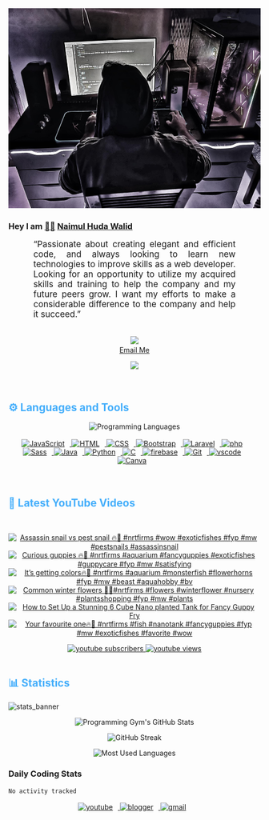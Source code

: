 <!-- ![github_cover_banner](https://www.digitalsolutionservices.com/img/services/web%20development.gif)-->

<div align="center" style="display:block;">
    <img height="400px" width="100%" alt="github cover banner" src="https://raw.githubusercontent.com/NaimulHudaWalid/NaimulHudaWalid/main/272276268_3114779035434264_920860974401480824_n.jpg"/> 
</div>

### Hey I am [👨🏻‍][facebook] [Naimul Huda Walid][youtube]



<p align:"center" style="text-align: justify; margin: 0 50px; font-size: 17px;" >
   “Passionate about creating elegant and efficient code, and always looking to learn new technologies to improve skills as a web developer. Looking for an opportunity to utilize my acquired skills and training to help the company and my future peers grow. I want my efforts to make a considerable difference to the company and help it succeed.”
<br>
<br>
<div align="center">

![](https://visitor-badge.glitch.me/badge?page_id=NaimulHudaWalid)
    <br />
[Email Me](mailto:dev.naimulhuda@gmail.com)
</div>
</p>
<!-- Typing SVG by DenverCoder1 - https://github.com/DenverCoder1/readme-typing-svg -->
<p align="center">
<!--   <a href="https://github.com/DenverCoder1/readme-typing-svg"> -->
    <img src="https://readme-typing-svg.herokuapp.com?color=E22FE4&width=380&height=45&lines=Open-Source+Enthusiast;Learning+In+Public;Empowering+Others;Nice+To+Meet+You+...&center=true"></a>

</p>
<br>
<!-- Languages and Tools -->

<h2 style="color: #44AEFB">⚙️ Languages and Tools</h2>
<div align="center" style="display:block;">
    <img width="100px" alt="Programming Languages" src="https://user-images.githubusercontent.com/78341798/194531121-47b0119a-ce00-439d-b586-125f86acb098.png"/> 
</div>
<br>   
<!-- Icons Resources -->
<!-- https://devicon.dev/ -->
<!-- https://cdn.jsdelivr.net/npm/simple-icons@v3/icons/ -->
<div align="center">
  <a href="https://developer.mozilla.org/en-US/docs/Web/JavaScript" target="_blank" rel="noreferrer">
      <img  alt="JavaScript" height="50px" style="padding-right:10px;" src="https://cdn.jsdelivr.net/gh/devicons/devicon/icons/javascript/javascript-plain.svg"/>
  </a>
  
 
  <a href="https://developer.mozilla.org/en-US/docs/Web/HTML" target="_blank" rel="noreferrer">
      <img  alt="HTML" height="50px" style="padding-right:10px;" src="https://cdn.jsdelivr.net/gh/devicons/devicon/icons/html5/html5-original.svg"/>
  </a>
  <a href="https://developer.mozilla.org/en-US/docs/Web/CSS" target="_blank" rel="noreferrer">
      <img  alt="CSS" height="50px" style="padding-right:10px;" src="https://cdn.jsdelivr.net/gh/devicons/devicon/icons/css3/css3-original.svg"/>
  </a>
  <a href="https://getbootstrap.com/" target="_blank" rel="noreferrer">
      <img  alt="Bootstrap" height="50px" style="padding-right:10px;" src="https://cdn.jsdelivr.net/gh/devicons/devicon/icons/bootstrap/bootstrap-original.svg"/>
  </a> 
  <a href="https://laravel.com/" target="_blank" rel="noreferrer">
      <img  alt="Laravel" height="50px" style="padding-right:10px;" src="https://cdn.jsdelivr.net/gh/devicons/devicon/icons/laravel/laravel-plain.svg"/>
  </a>
  <a href="https://www.php.net/" target="_blank" rel="noreferrer">
      <img  alt="php" height="50px" style="padding-right:10px;" src="https://cdn.jsdelivr.net/gh/devicons/devicon/icons/php/php-original.svg"/>
  </a>
  <a href="https://sass-lang.com/" target="_blank" rel="noreferrer">
      <img  alt="Sass" height="50px" style="padding-right:10px;" src="https://cdn.jsdelivr.net/gh/devicons/devicon/icons/sass/sass-original.svg"/>
  </a>
  <a href="https://www.java.com/en/" target="_blank" rel="noreferrer">
      <img  alt="Java" height="50px" style="padding-right:10px;" src="https://cdn.jsdelivr.net/gh/devicons/devicon/icons/java/java-original.svg"/>
  </a>    
  <a href="https://www.python.org/" target="_blank" rel="noreferrer">
      <img  alt="Python" height="50px" style="padding-right:10px;" src="https://cdn.jsdelivr.net/gh/devicons/devicon/icons/python/python-original.svg"/>
  </a>
  <a href="https://www.cprogramming.com/" target="_blank" rel="noreferrer">
      <img  alt="C" height="50px" style="padding-right:10px;" src="https://cdn.jsdelivr.net/gh/devicons/devicon/icons/c/c-original.svg"/>
  </a>
  
  <a href="https://firebase.google.com/" target="_blank" rel="noreferrer">
      <img  alt="firebase" height="50px" style="padding-right:10px;" src="https://cdn.jsdelivr.net/gh/devicons/devicon/icons/firebase/firebase-plain.svg"/>
  </a>
 
  <a href="https://git-scm.com/" target="_blank" rel="noreferrer">
      <img  alt="Git" height="50px" style="padding-right:10px;" src="https://cdn.jsdelivr.net/gh/devicons/devicon/icons/git/git-original.svg"/>
  </a>
  
  <a href="https://code.visualstudio.com/" target="_blank" rel="noreferrer">
      <img  alt="vscode" height="50px" style="padding-right:10px;"src="https://cdn.jsdelivr.net/gh/devicons/devicon/icons/vscode/vscode-original.svg"/>
  </a>
  <a href="https://www.canva.com/" target="_blank" rel="noreferrer">
      <img  alt="Canva" height="50px" style="padding-right:10px;" src="https://cdn.jsdelivr.net/gh/devicons/devicon/icons/canva/canva-original.svg"/> 
  </a>
</div>
<br>
<br>

<!-- Latest YouTube Videos -->

<h2 style="color: #44AEFB">🎦 Latest YouTube Videos</h2>
<br />

<!-- Resource/Reference: https://github.com/DenverCoder1/github-readme-youtube-cards -->
<div class="youtube videos cards" align="center">

<!-- BEGIN YOUTUBE-CARDS -->
[![Assassin snail vs pest snail 🔥🖤 #nrtfirms #wow  #exoticfishes #fyp #mw #pestsnails #assassinsnail](https://ytcards.demolab.com/?id=aLhDhWEgJwA&title=Assassin+snail+vs+pest+snail+%F0%9F%94%A5%F0%9F%96%A4+%23nrtfirms+%23wow++%23exoticfishes+%23fyp+%23mw+%23pestsnails+%23assassinsnail&lang=en&timestamp=1702165039&background_color=%230d1117&title_color=%23ffffff&stats_color=%23dedede&max_title_lines=1&width=250&border_radius=5 "Assassin snail vs pest snail 🔥🖤 #nrtfirms #wow  #exoticfishes #fyp #mw #pestsnails #assassinsnail")](https://www.youtube.com/watch?v=aLhDhWEgJwA)
[![Curious guppies 🔥🖤 #nrtfirms #aquarium #fancyguppies #exoticfishes #guppycare #fyp #mw #satisfying](https://ytcards.demolab.com/?id=aZdXvYysm-0&title=Curious+guppies+%F0%9F%94%A5%F0%9F%96%A4+%23nrtfirms+%23aquarium+%23fancyguppies+%23exoticfishes+%23guppycare+%23fyp+%23mw+%23satisfying&lang=en&timestamp=1702144143&background_color=%230d1117&title_color=%23ffffff&stats_color=%23dedede&max_title_lines=1&width=250&border_radius=5 "Curious guppies 🔥🖤 #nrtfirms #aquarium #fancyguppies #exoticfishes #guppycare #fyp #mw #satisfying")](https://www.youtube.com/watch?v=aZdXvYysm-0)
[![It’s getting colors🔥🖤 #nrtfirms #aquarium #monsterfish #flowerhorns #fyp #mw #beast #aquahobby #bv](https://ytcards.demolab.com/?id=GyDaXM8o1SM&title=It%E2%80%99s+getting+colors%F0%9F%94%A5%F0%9F%96%A4+%23nrtfirms+%23aquarium+%23monsterfish+%23flowerhorns+%23fyp+%23mw+%23beast+%23aquahobby+%23bv&lang=en&timestamp=1702121489&background_color=%230d1117&title_color=%23ffffff&stats_color=%23dedede&max_title_lines=1&width=250&border_radius=5 "It’s getting colors🔥🖤 #nrtfirms #aquarium #monsterfish #flowerhorns #fyp #mw #beast #aquahobby #bv")](https://www.youtube.com/watch?v=GyDaXM8o1SM)
[![Common winter flowers 🖤🔥#nrtfirms #flowers #winterflower #nursery #plantsshopping #fyp #mw #plants](https://ytcards.demolab.com/?id=QynnzOLsLbs&title=Common+winter+flowers+%F0%9F%96%A4%F0%9F%94%A5%23nrtfirms+%23flowers+%23winterflower+%23nursery+%23plantsshopping+%23fyp+%23mw+%23plants&lang=en&timestamp=1702080691&background_color=%230d1117&title_color=%23ffffff&stats_color=%23dedede&max_title_lines=1&width=250&border_radius=5 "Common winter flowers 🖤🔥#nrtfirms #flowers #winterflower #nursery #plantsshopping #fyp #mw #plants")](https://www.youtube.com/watch?v=QynnzOLsLbs)
[![How to Set Up a Stunning 6 Cube Nano planted Tank for Fancy Guppy Fry](https://ytcards.demolab.com/?id=Peste9yfndk&title=How+to+Set+Up+a+Stunning+6+Cube+Nano+planted+Tank+for+Fancy+Guppy+Fry&lang=en&timestamp=1702058620&background_color=%230d1117&title_color=%23ffffff&stats_color=%23dedede&max_title_lines=1&width=250&border_radius=5 "How to Set Up a Stunning 6 Cube Nano planted Tank for Fancy Guppy Fry")](https://www.youtube.com/watch?v=Peste9yfndk)
[![Your favourite one🔥🖤 #nrtfirms #fish #nanotank #fancyguppies #fyp #mw #exoticfishes #favorite #wow](https://ytcards.demolab.com/?id=3-EK89N0-AI&title=Your+favourite+one%F0%9F%94%A5%F0%9F%96%A4+%23nrtfirms+%23fish+%23nanotank+%23fancyguppies+%23fyp+%23mw+%23exoticfishes+%23favorite+%23wow&lang=en&timestamp=1702035912&background_color=%230d1117&title_color=%23ffffff&stats_color=%23dedede&max_title_lines=1&width=250&border_radius=5 "Your favourite one🔥🖤 #nrtfirms #fish #nanotank #fancyguppies #fyp #mw #exoticfishes #favorite #wow")](https://www.youtube.com/watch?v=3-EK89N0-AI)
<!-- END YOUTUBE-CARDS -->
</div>

<!-- Begin Youtube Buttons -->
<!-- Resource/Reference:  https://github.com/DenverCoder1/custom-icon-badges -->
<div class="youtube buttons" align="center">
    <a href="https://www.youtube.com/channel/UCa3YaFwzSII0kKg3Nads2dQ"  target="_blank">
        <img alt="youtube subscribers" src="https://img.shields.io/youtube/channel/subscribers/UCa3YaFwzSII0kKg3Nads2dQ?logo=youtube&logoColor=red&style=for-the-badge"/>
    </a> 
    <a href="https://www.youtube.com/channel/UCa3YaFwzSII0kKg3Nads2dQ"  target="_blank">
        <img alt="youtube views" src="https://custom-icon-badges.demolab.com/youtube/channel/views/UCa3YaFwzSII0kKg3Nads2dQ?color=%23E05D44&logo=eye&logoColor=white&style=for-the-badge&labelColor=#555555"/>
    </a> 
</div>
<br>
<!-- End Youtube Buttons -->

<!-- Statistics -->

<h2 style="color: #44AEFB">📊 Statistics</h2>

![stats_banner](https://user-images.githubusercontent.com/78341798/194534778-d662496c-ae00-4e8d-ae9b-b90912054e7f.gif)

<!-- Begin Stats Cards -->
<!-- Resources:  -->
<!-- Github & Languages Stats: https://github.com/naimul15-12090/github-readme-stats --> 
<!-- Streak Stats: https://github.com/denvercoder1/github-readme-streak-stats -->
<!-- Change the value after ?username= to your GitHub username. -->
<div class="stats" align="center">

![Programming Gym's GitHub Stats](https://github-readme-stats.vercel.app/api?username=NaimulHudaWalid&hide=stars&count_private=true&show_icons=true&theme=algolia&border_radius=20)

![GitHub Streak](https://streak-stats.demolab.com?user=NaimulHudaWalid&count_private=true&theme=algolia&border_radius=22)

![Most Used Languages](https://github-readme-stats.vercel.app/api/top-langs/?username=NaimulHudaWalid&langs_count=8&layout=compact&show_icons=true&theme=algolia&border_radius=20)
    
<!-- ![Top Langs](https://github-readme-stats.vercel.app/api/top-langs/?username=naimul15-12090&langs_count=8) -->
<!-- [![Top Langs](https://github-readme-stats.vercel.app/api/top-langs/?username=naimul15-12090&layout=compact)](https://github.com/anuraghazra/github-readme-stats)
 -->
    
</div>
<!--  End Stats Cards -->



### Daily Coding Stats
<!--START_SECTION:waka-->

```txt
No activity tracked
```

<!--END_SECTION:waka-->
<!-- Begin Footer -->
<!-- Icons Resources -->
<!-- https://devicon.dev/ -->
<div class="footer" align="center" style="margin:15px;">
    <a href="https://www.youtube.com/channel/UCa3YaFwzSII0kKg3Nads2dQ" target="_blank">
        <img  style="margin:0 10px 10px 0;" src="https://user-images.githubusercontent.com/78341798/194531650-698ef1b1-9cbd-4b4f-96ef-5a2ec4b5d7e6.svg" alt="youtube" width="40px"/>
    </a>
    <a href="https://www.linkedin.com/in/naimulhudawalid/" target="_blank">
        <img style="margin:0 10px 10px 0;" src="https://user-images.githubusercontent.com/78341798/194531458-b5dfeb1b-bad5-4dfa-909a-2e402262db9a.svg" alt="blogger" width="40px"/>
    </a>
    <a href="mailto:dev.naimulhuda@gmail.com" target="_blank">
        <img style="margin:0 10px 10px 0;" src="https://user-images.githubusercontent.com/78341798/194531383-ddb2b774-5bb9-491c-b601-4a4a7d9792fb.svg" alt="gmail" width="40px"/>
    </a>
</div>
<!-- End Footer -->

[youtube]: https://www.youtube.com/channel/UCa3YaFwzSII0kKg3Nads2dQ
[facebook]: https://www.facebook.com/profile.php?id=100007065945838

